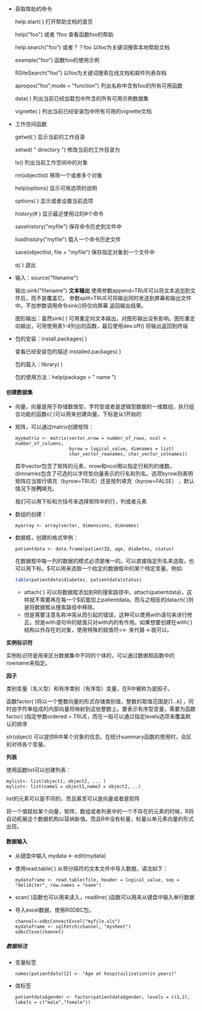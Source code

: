 * 获取帮助的命令

  help.start( ) 打开帮助文档的首页

  help("foo")  或者 ?foo  查看函数foo的帮助

  help.search("foo")  或者？？foo   以foo为关键词搜索本地帮助文档

  example("foo")   函数foo的使用示例

  RSiteSearch("foo")  以foo为关键词搜索在线文档和邮件列表存档

  apropos("foo",mode = "function")  列出名称中含有foo的所有可用函数

  data( ) 列出当前已经加载包中所含的所有可用示例数据集

  vignette( )  列出当前已经安装包中所有可用的vignette文档



* 工作空间函数

  getwd( ) 显示当前的工作目录

  setwd( " directory ") 修改当前的工作目录为

  ls() 列出当前工作空间中的对象

  rm(objectlist)  移除一个或者多个对象

  help(options)  显示可用选项的说明

  options( ) 显示或者设置当前选项

  history(# )  显示最近使用过的#个命令

  savehistory("myfile") 保存命令历史到文件中

  loadhistory("myfile") 载入一个命令历史文件

  save(objectlist, file = "myfile")  保存指定对象到一个文件中

  q( ) 退出

* 输入：source("filename")

  输出:sink("filename") **文本输出**  使用参数append=TRUE可以将文本追加到文件后，而不是覆盖它。
  参数split=TRUE可将输出同时发送到屏幕和输出文件中。不加参数调用命令sink()将仅向屏幕
  返回输出结果。

  图形输出：虽然sink( ) 可用重定向文本输出，对图形输出没有影响。图形重定向输出，可用使用表1-4列出的函数，最后使用dev.off() 将输出返回到终端

* 包的安装：install.packages( ) 

  查看已经安装包的描述 installed.packages( )

  包的载入：library( )

  包的使用方法：help(package = " name ")

#### 创建数据集

* 向量，向量是用于存储数值型，字符型或者是逻辑型数据的一维数组，执行组合功能的函数c( )可以用来创建向量。下标是从1开始的

* 矩阵，可以通过matrix创建矩阵：

  ```
  myymatrix <- matrix(vector,nrow = number_of_rows, ncol = number_of_columns,
                      byrow = logical_value, dimnames = list(
                      char_vector_rownames, char_vector_colnames))
  ```

  其中vector包含了矩阵的元素，nrow和ncol用以指定行和列的维数，dimnames包含了可选的以字符型向量表示的行名和列名。选项byrow则表明矩阵应当按行填充（byrow=TRUE）还是按列填充（byrow=FALSE） ，默认情况下按**列**填充。

  我们可以用下标和方括号来选择矩阵中的行，列或者元素

* 数组的创建：

  ```
  myarray <- array(vector, dimensions, dimnames)
  ```

* 数据框，创建的格式举例：

  ```
  patientdata <- data.frame(patientID, age, diabetes, status)
  ```

  在数据框中每一列的数据的模式必须是唯一的。可以直接指定列名来选取，也可以用下标。$可以用来选取一个给定的数据框中的某个特定变量。例如:

  ```R
  table(patientdata$diabetes, patientdata$status)
  ```

  * attach(  ) 可以将数据框添加到R的搜索路径中。attach(patientdata)，这样就不需要再在每一个$前面加上patientdata。而与之相反的datach( )则是将数据框从搜索路径中移除。
  * 但是需要注意名称冲突从而引起的错误，这种可以使用with语句来进行修正。但是with语句中的赋值只对with内的有作用。如果想要创建在with( )结构以外存在的对象，使用特殊的赋值符<<- 来代替 <-就可以。

**实例标识符** 

实例标识符是用来区分数据集中不同的个体的，可以通过数据框函数中的rowname来指定。



**因子** 

类别变量（名义型）和有序类别（有序型）变量，在R中被称为是因子。

函数factor( )将以一个整数向量的形式存储类别值，整数的取值范围是$[1\dots k]$ ，同时由字符串组成的内部向量将映射到这些整数上。要表示有序型变量，需要为函数factor( )指定参数ordered = TRUE，而在一般可以通过指定levels选项来覆盖默认的排序

str(object) 可以提供R中某个对象的信息。在统计summary函数的使用时，会区别对待各个变量。



**列表** 

使用函数list可以创建列表：

```
mylist<- list(object1, object2, ... )
mylist<- list(name1 = object1,name2 = object2,...)
```
list的元素可以是不同的，而且甚至可以是向量或者是矩阵

将一个值赋给某个向量，矩阵，数组或者列表中的一个不存在的元素的时候，R将自动拓展这个数据机构以容纳新值。而且R中没有标量，标量以单元素向量的形式出现。

#### 数据输入

* 从键盘中输入 mydata <- edit(mydata)

* 使用read.table( ) 从带分隔符的文本文件中导入数据，语法如下：

  ```
  mydataframe <- read.table(file, header = logical_value, sep = "delimiter", row.names = "name")
  ```

* scan( )函数也可以用来读入，readline( )函数可以用来从键盘中输入单行数据

* 导入excel数据，使用RODBC包，

  ```
  channel<-odbcConnectExcel("myfile.xls")
  mydataframe <- sqlFetch(channel, "mysheet")
  odbcClose(channel)
  ```



##### 数据标注

* 变量标签

  ```
  names(patientdata)[2] <- "Age at hospitailization(in years)"
  ```

* 值标签

  ```
  patientdata$gender <- factor(patientdata$gender, levels = c(1,2), labels = c("male","female"))
  ```

  ​